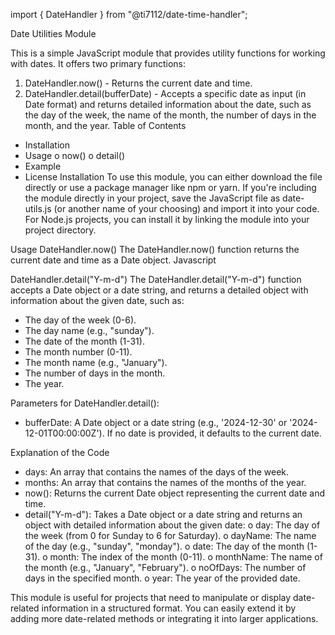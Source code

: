 import { DateHandler } from "@ti7112/date-time-handler";


Date Utilities Module

This is a simple JavaScript module that provides utility functions for working with dates. It offers two primary functions:
1. DateHandler.now() - Returns the current date and time.
2. DateHandler.detail(bufferDate) - Accepts a specific date as input (in Date format) and returns detailed information about the date, such as the day of the week, the name of the month, the number of days in the month, and the year.
Table of Contents
* Installation
* Usage
o now()
o detail()
* Example
* License
Installation
To use this module, you can either download the file directly or use a package manager like npm or yarn.
If you're including the module directly in your project, save the JavaScript file as date-utils.js (or another name of your choosing) and import it into your code.
For Node.js projects, you can install it by linking the module into your project directory.






Usage
DateHandler.now()
The DateHandler.now() function returns the current date and time as a Date object.
Javascript







DateHandler.detail("Y-m-d")
The DateHandler.detail("Y-m-d") function accepts a Date object or a date string, and returns a detailed object with information about the given date, such as:
* The day of the week (0-6).
* The day name (e.g., "sunday").
* The date of the month (1-31).
* The month number (0-11).
* The month name (e.g., "January").
* The number of days in the month.
* The year.















Parameters for DateHandler.detail():
* bufferDate: A Date object or a date string (e.g., '2024-12-30' or '2024-12-01T00:00:00Z'). If no date is provided, it defaults to the current date.



























Explanation of the Code
* days: An array that contains the names of the days of the week.
* months: An array that contains the names of the months of the year.
* now(): Returns the current Date object representing the current date and time.
* detail("Y-m-d"): Takes a Date object or a date string and returns an object with detailed information about the given date:
o day: The day of the week (from 0 for Sunday to 6 for Saturday).
o dayName: The name of the day (e.g., "sunday", "monday").
o date: The day of the month (1-31).
o month: The index of the month (0-11).
o monthName: The name of the month (e.g., "January", "February").
o noOfDays: The number of days in the specified month.
o year: The year of the provided date.

This module is useful for projects that need to manipulate or display date-related information in a structured format. You can easily extend it by adding more date-related methods or integrating it into larger applications.




